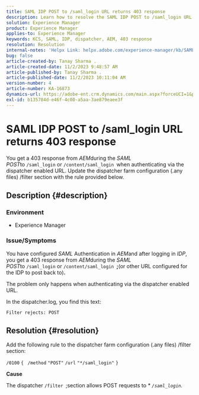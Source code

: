 ```yaml
---
title: SAML IDP POST to /saml_login URL returns 403 response
description: Learn how to resolve the SAML IDP POST to /saml_login URL 403 response error.
solution: Experience Manager
product: Experience Manager
applies-to: Experience Manager
keywords: KCS, SAML, IDP, dispatcher, AEM, 403 response
resolution: Resolution
internal-notes: 'Helpx Link: helpx.adobe.com/experience-manager/kb/SAML-IDP-POST-to-saml-login-url-returns-403-response-AEM-6-x0.html'
bug: false
article-created-by: Tanay Sharma .
article-created-date: 11/2/2023 9:48:57 AM
article-published-by: Tanay Sharma .
article-published-date: 11/2/2023 10:11:04 AM
version-number: 4
article-number: KA-16873
dynamics-url: https://adobe-ent.crm.dynamics.com/main.aspx?forceUCI=1&pagetype=entityrecord&etn=knowledgearticle&id=651a8108-6579-ee11-8179-6045bd006149
exl-id: b135784d-e46f-4c00-a5aa-3ae879eaee3f
---
```

# SAML IDP POST to /saml_login URL returns 403 response


You get a 403 response from *AEM*during the *SAML POST*to `/saml_login` or `/content/saml_login `when authenticating via the dispatcher enabled URL. Update the dispatcher farm configuration (.any files) /filter section with the rule provided below.

## Description {#description}


### Environment

- Experience Manager




### Issue/Symptoms

You have configured *SAML* Authentication in *AEM*and after logging in *IDP*, you get a 403 response from *AEM*during the *SAML POST*to `/saml_login` or `/content/saml_login `<b>;</b>(or other URL configured for the IDP to post back to)<b>.</b>

The problem only happens when authenticating via the dispatcher enabled URL.

In the dispatcher.log, you find this text:

`Filter rejects: POST`


## Resolution {#resolution}


Add the following rule to the dispatcher farm configuration (.any files) /filter section:

`/0100` `{ ` `/method` `"POST"` `/url` `"*/saml_login"` `}`



<b>Cause</b>

The dispatcher `/filter `;section allows POST requests to *\* *`/saml_login`*.*
